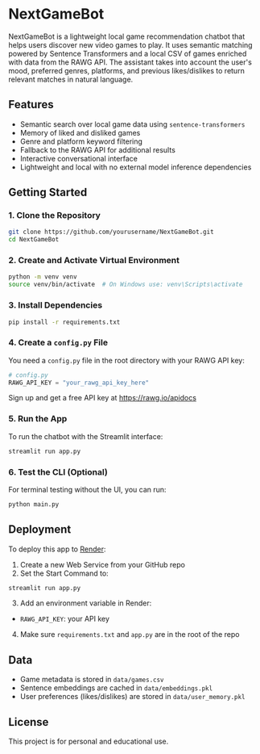 # NextGameBot

NextGameBot is a lightweight local game recommendation chatbot that helps users discover new video games to play. It uses semantic matching powered by Sentence Transformers and a local CSV of games enriched with data from the RAWG API. The assistant takes into account the user's mood, preferred genres, platforms, and previous likes/dislikes to return relevant matches in natural language.

## Features

- Semantic search over local game data using `sentence-transformers`
- Memory of liked and disliked games
- Genre and platform keyword filtering
- Fallback to the RAWG API for additional results
- Interactive conversational interface
- Lightweight and local with no external model inference dependencies

## Getting Started

### 1. Clone the Repository

```bash
git clone https://github.com/yourusername/NextGameBot.git
cd NextGameBot
```

### 2. Create and Activate Virtual Environment

```bash
python -m venv venv
source venv/bin/activate  # On Windows use: venv\Scripts\activate
```

### 3. Install Dependencies

```bash
pip install -r requirements.txt
```

### 4. Create a `config.py` File

You need a `config.py` file in the root directory with your RAWG API key:

```python
# config.py
RAWG_API_KEY = "your_rawg_api_key_here"
```

Sign up and get a free API key at https://rawg.io/apidocs

### 5. Run the App

To run the chatbot with the Streamlit interface:

```bash
streamlit run app.py
```

### 6. Test the CLI (Optional)

For terminal testing without the UI, you can run:

```bash
python main.py
```

## Deployment

To deploy this app to [Render](https://render.com/):

1. Create a new Web Service from your GitHub repo
2. Set the Start Command to:

```bash
streamlit run app.py
```

3. Add an environment variable in Render:

- `RAWG_API_KEY`: your API key

4. Make sure `requirements.txt` and `app.py` are in the root of the repo

## Data

- Game metadata is stored in `data/games.csv`
- Sentence embeddings are cached in `data/embeddings.pkl`
- User preferences (likes/dislikes) are stored in `data/user_memory.pkl`

## License

This project is for personal and educational use.